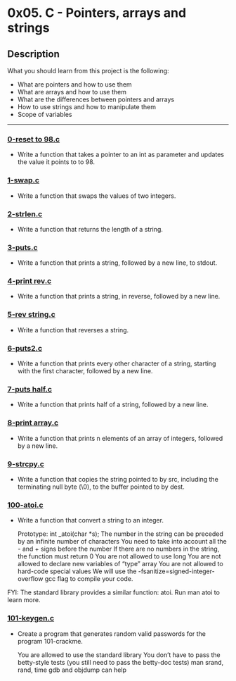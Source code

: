 # 0x05. C - Pointers, arrays and strings

## Description
What you should learn from this project is the following:

* What are pointers and how to use them
* What are arrays and how to use them
* What are the differences between pointers and arrays
* How to use strings and how to manipulate them
* Scope of variables

---

### [0-reset to 98.c](./0-reset_to_98.c)
* Write a function that takes a pointer to an int as parameter and updates the value it points to to 98.

### [1-swap.c](./1-swap.c)
* Write a function that swaps the values of two integers.

### [2-strlen.c](./2-strlen.c)
* Write a function that returns the length of a string.

### [3-puts.c](./3-puts.c)
* Write a function that prints a string, followed by a new line, to stdout.

### [4-print rev.c](./4-print_rev.c)
* Write a function that prints a string, in reverse, followed by a new line.

### [5-rev string.c](./5-rev_string.c)
* Write a function that reverses a string.

### [6-puts2.c](./6-puts2.c)
* Write a function that prints every other character of a string, starting with the first character, followed by a new line.

### [7-puts half.c](./7-puts_half.c)
* Write a function that prints half of a string, followed by a new line.

### [8-print array.c](./8-print_array.c)
* Write a function that prints n elements of an array of integers, followed by a new line.

### [9-strcpy.c](./9-strcpy.c)
* Write a function that copies the string pointed to by src, including the terminating null byte (\0), to the buffer pointed to by dest.

### [100-atoi.c](./100-atoi.c)
* Write a function that convert a string to an integer.

    Prototype: int _atoi(char *s);
    The number in the string can be preceded by an infinite number of characters
    You need to take into account all the - and + signs before the number
    If there are no numbers in the string, the function must return 0
    You are not allowed to use long
    You are not allowed to declare new variables of “type” array
    You are not allowed to hard-code special values
    We will use the -fsanitize=signed-integer-overflow gcc flag to compile your code.

FYI: The standard library provides a similar function: atoi. Run man atoi to learn more.

### [101-keygen.c](./101-keygen.c)
* Create a program that generates random valid passwords for the program 101-crackme.

    You are allowed to use the standard library
    You don’t have to pass the betty-style tests (you still need to pass the betty-doc tests)
    man srand, rand, time
    gdb and objdump can help

